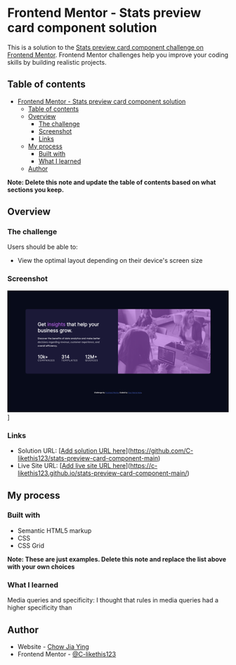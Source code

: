 # Frontend Mentor - Stats preview card component solution

This is a solution to the [Stats preview card component challenge on Frontend Mentor](https://www.frontendmentor.io/challenges/stats-preview-card-component-8JqbgoU62). Frontend Mentor challenges help you improve your coding skills by building realistic projects.

## Table of contents

- [Frontend Mentor - Stats preview card component solution](#frontend-mentor---stats-preview-card-component-solution)
  - [Table of contents](#table-of-contents)
  - [Overview](#overview)
    - [The challenge](#the-challenge)
    - [Screenshot](#screenshot)
    - [Links](#links)
  - [My process](#my-process)
    - [Built with](#built-with)
    - [What I learned](#what-i-learned)
  - [Author](#author)

**Note: Delete this note and update the table of contents based on what sections you keep.**

## Overview

### The challenge

Users should be able to:

- View the optimal layout depending on their device's screen size

### Screenshot

![](screenshot.png)]

### Links

- Solution URL: [[Add solution URL here](<https://github.com/C-likethis123/stats-preview-card-component-main>)](<https://github.com/C-likethis123/stats-preview-card-component-main>)
- Live Site URL: [[Add live site URL here](<https://c-likethis123.github.io/stats-preview-card-component-main/>)](<https://c-likethis123.github.io/stats-preview-card-component-main/>)

## My process

### Built with

- Semantic HTML5 markup
- CSS
- CSS Grid

**Note: These are just examples. Delete this note and replace the list above with your own choices**

### What I learned

Media queries and specificity: I thought that rules in media queries had a higher specificity than

## Author

- Website - [Chow Jia Ying](http://c-likethis123.github.io/website)
- Frontend Mentor - [@C-likethis123](https://www.frontendmentor.io/profile/C-likethis123)
